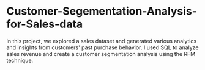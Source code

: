 # Customer-Segementation-Analysis-for-Sales-data
 In this project, we  explored a sales dataset and generated various analytics and insights from customers' past purchase behavior. I used SQL to analyze sales revenue and create a customer segmentation analysis using the RFM technique.
